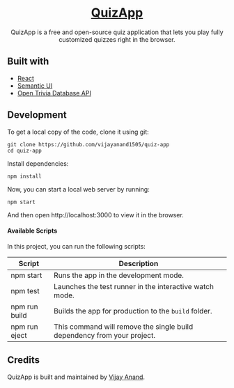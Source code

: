 <h1 align="center">
  <a href="https://github.com/vijayanand1505/quiz-app/">
    QuizApp
  </a>
</h1>

<p align="center">
  QuizApp is a free and open-source quiz application that lets you play fully customized quizzes right in the browser.
</p>

## Built with

- [React](http://react.dev)
- [Semantic UI](https://semantic-ui.com)
- [Open Trivia Database API](https://opentdb.com/api_config.php)

## Development

To get a local copy of the code, clone it using git:

```
git clone https://github.com/vijayanand1505/quiz-app
cd quiz-app
```

Install dependencies:

```
npm install
```

Now, you can start a local web server by running:

```
npm start
```

And then open http://localhost:3000 to view it in the browser.

#### Available Scripts

In this project, you can run the following scripts:

| Script        | Description                                                             |
| ------------- | ----------------------------------------------------------------------- |
| npm start     | Runs the app in the development mode.                                   |
| npm test      | Launches the test runner in the interactive watch mode.                 |
| npm run build | Builds the app for production to the `build` folder.                    |
| npm run eject | This command will remove the single build dependency from your project. |

## Credits

QuizApp is built and maintained by [Vijay Anand](https://github.com/vijayanand1505).
